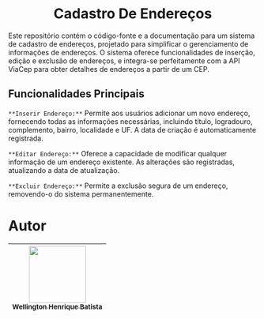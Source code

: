 <h1 align="center">  Cadastro De Endereços </h1>
Este repositório contém o código-fonte e a documentação para um sistema de cadastro de endereços, projetado para simplificar o gerenciamento de informações de endereços. O sistema oferece funcionalidades de inserção, edição e exclusão de endereços, e integra-se perfeitamente com a API ViaCep para obter detalhes de endereços a partir de um CEP.

## Funcionalidades Principais

`**Inserir Endereço:**` Permite aos usuários adicionar um novo endereço, fornecendo todas as informações necessárias, incluindo título, logradouro, complemento, bairro, localidade e UF. A data de criação é automaticamente registrada.

`**Editar Endereço:**` Oferece a capacidade de modificar qualquer informação de um endereço existente. As alterações são registradas, atualizando a data de atualização.

`**Excluir Endereço:**` Permite a exclusão segura de um endereço, removendo-o do sistema permanentemente.

# Autor

| [<img loading="lazy" src="https://avatars.githubusercontent.com/u/85231417?v=4" width=115><br><sub>Wellington Henrique Batista</sub>](https://github.com/henbatista) | 
| :---: |
